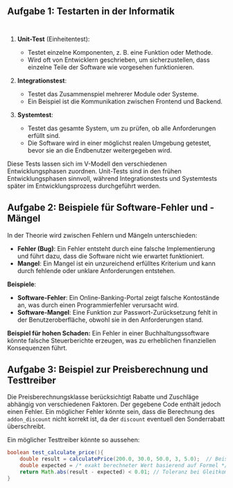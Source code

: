  
## Aufgabe 1: Testarten in der Informatik <br><br>
 
1. **Unit-Test** (Einheitentest): 
   - Testet einzelne Komponenten, z. B. eine Funktion oder Methode.
   - Wird oft von Entwicklern geschrieben, um sicherzustellen, dass einzelne Teile der Software wie vorgesehen funktionieren.
 
2. **Integrationstest**:
   - Testet das Zusammenspiel mehrerer Module oder Systeme.
   - Ein Beispiel ist die Kommunikation zwischen Frontend und Backend.
 
3. **Systemtest**:
   - Testet das gesamte System, um zu prüfen, ob alle Anforderungen erfüllt sind.
   - Die Software wird in einer möglichst realen Umgebung getestet, bevor sie an die Endbenutzer weitergegeben wird.
 
Diese Tests lassen sich im V-Modell den verschiedenen Entwicklungsphasen zuordnen. Unit-Tests sind in den frühen Entwicklungsphasen sinnvoll, während Integrationstests und Systemtests später im Entwicklungsprozess durchgeführt werden.
 
## Aufgabe 2: Beispiele für Software-Fehler und -Mängel
 
In der Theorie wird zwischen Fehlern und Mängeln unterschieden:
 
- **Fehler (Bug)**: Ein Fehler entsteht durch eine falsche Implementierung und führt dazu, dass die Software nicht wie erwartet funktioniert.
- **Mangel**: Ein Mangel ist ein unzureichend erfülltes Kriterium und kann durch fehlende oder unklare Anforderungen entstehen.
 
**Beispiele**:
- **Software-Fehler**: Ein Online-Banking-Portal zeigt falsche Kontostände an, was durch einen Programmierfehler verursacht wird.
- **Software-Mangel**: Eine Funktion zur Passwort-Zurücksetzung fehlt in der Benutzeroberfläche, obwohl sie in den Anforderungen stand.
 
**Beispiel für hohen Schaden:** Ein Fehler in einer Buchhaltungssoftware könnte falsche Steuerberichte erzeugen, was zu erheblichen finanziellen Konsequenzen führt.
 
## Aufgabe 3: Beispiel zur Preisberechnung und Testtreiber
 
Die Preisberechnungsklasse berücksichtigt Rabatte und Zuschläge abhängig von verschiedenen Faktoren. Der gegebene Code enthält jedoch einen Fehler. Ein möglicher Fehler könnte sein, dass die Berechnung des `addon_discount` nicht korrekt ist, da der `discount` eventuell den Sonderrabatt überschreibt.
 
Ein möglicher Testtreiber könnte so aussehen:
 
```java
boolean test_calculate_price(){
    double result = calculatePrice(200.0, 30.0, 50.0, 3, 5.0);  // Beispielwerte
    double expected = /* exakt berechneter Wert basierend auf Formel */;
    return Math.abs(result - expected) < 0.01; // Toleranz bei Gleitkommazahlen
}